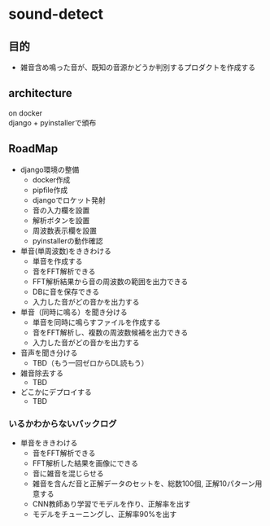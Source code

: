 # sound-detect

## 目的
- 雑音含め鳴った音が、既知の音源かどうか判別するプロダクトを作成する

## architecture
on docker  
django + pyinstallerで頒布

## RoadMap
- django環境の整備
  - docker作成
  - pipfile作成
  - djangoでロケット発射
  - 音の入力欄を設置
  - 解析ボタンを設置
  - 周波数表示欄を設置
  - pyinstallerの動作確認
- 単音(単周波数)をききわける
  - 単音を作成する
  - 音をFFT解析できる
  - FFT解析結果から音の周波数の範囲を出力できる
  - DBに音を保存できる
  - 入力した音がどの音かを出力する
- 単音（同時に鳴る）を聞き分ける
  - 単音を同時に鳴らすファイルを作成する
  - 音をFFT解析し、複数の周波数候補を出力できる
  - 入力した音がどの音かを出力する
- 音声を聞き分ける
  - TBD（もう一回ゼロからDL読もう）
- 雑音除去する
  - TBD
- どこかにデプロイする
  - TBD

### いるかわからないバックログ
- 単音をききわける
  - 音をFFT解析できる
  - FFT解析した結果を画像にできる
  - 音に雑音を混じらせる
  - 雑音を含んだ音と正解データのセットを、総数100個, 正解10パターン用意する
  - CNN教師あり学習でモデルを作り、正解率を出す
  - モデルをチューニングし、正解率90%を出す